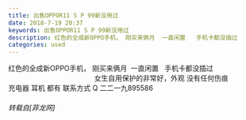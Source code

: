 ```yaml
---
title: 出售OPPOR11 S P 99新没用过
date: 2018-7-19 20:37
keywords: 出售OPPOR11 S P 99新没用过
description: 红色的全成新OPPO手机， 刚买来俩月  一直闲置   手机卡都没插过                                                                   女生自用保护的非常好，外观 没有任何伤痕充电器 耳机 都有 联系方式 Q 二二一九895586
categories: used
---
```

<td class="t_f" id="postmessage_1530235">

红色的全成新OPPO手机， 刚买来俩月  一直闲置   手机卡都没插过                                                                   女生自用保护的非常好，外观 没有任何伤痕<br/>
充电器 耳机 都有 联系方式 Q 二二一九895586</td>
###### 转载自[菲龙网]